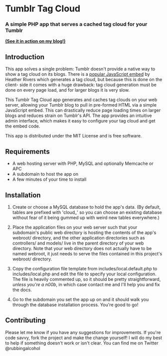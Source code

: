 Tumblr Tag Cloud
================
### A simple PHP app that serves a cached tag cloud for your Tumblr

[**(See it in action on my blog!)**][3]

Introduction
------------
This app solves a single problem: Tumblr doesn't provide a native way to show a
tag cloud on its blogs. There is a [popular JavaScript embed][1] by Heather
Rivers which generates a tag cloud, but because this is done on the client-
side it comes with a huge drawback: tag cloud generation must be done on every
page load, and for larger blogs it is very slow.

This Tumblr Tag Cloud app generates and caches tag clouds on your web server,
allowing your Tumblr blog to pull in pre-formed HTML via a simple JavaScript
embed. This can drastically reduce page loading times on larger blogs and
reduces strain on Tumblr's API. The app provides an intuitive admin interface,
which makes it easy to configure your tag cloud and get the embed code.

This app is distributed under the MIT License and is free software.


Requirements
------------
* A web hosting server with PHP, MySQL and optionally Memcache or APC
* A subdomain to host the app on
* A few minutes of your time to install


Installation
------------
1. Create or choose a MySQL database to hold the app's data. (By default,
tables are prefixed with 'cloud_' so you can choose an existing database
without fear of it being gummed up with weird new tables everywhere.)

2. Place the application files on your web server such that your subdomain's
public web directory is hosting the contents of the app's webroot/ directory,
and the other application directories such as controllers/ and models/ live in
the parent directory of your web directory. Note that your web directory
does not actually have to be named webroot, it just needs to serve the files
contained in this project's webroot/ directory.

3. Copy the configuration file template from includes/local.default.php to
includes/local.php and edit the file to specify your local configuration. The
file is heavily commented up, so it should be pretty straightforward, _unless
you're a n00b_, in which case contact me and I'll help you and fix the docs.

4. Go to the subdomain you set the app up on and it should walk you through
the database installation process. You're good to go!


Contributing
------------
Please let me know if you have any suggestions for improvements. If you're code
savvy, fork the project and make the change yourself! I will do my best to help
if something doesn't work or isn't clear. You can find me on Twitter
@rubbingalcohol

[1]: http://rive.rs/projects/tumblr-tag-clouds
[2]: https://github.com/lyonbros/a-frame
[3]: http://blog.rubbingalcoholic.com
